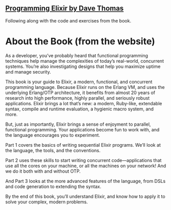 [Programming Elixir by Dave Thomas](https://pragprog.com/book/elixir/programming-elixir)
---------------------------------

Following along with the code and exercises from the book.

About the Book (from the website)
=================================
As a developer, you’ve probably heard that functional programming techniques help manage the complexities of today’s real-world, concurrent systems. You’re also investigating designs that help you maximize uptime and manage security.

This book is your guide to Elixir, a modern, functional, and concurrent programming language. Because Elixir runs on the Erlang VM, and uses the underlying Erlang/OTP architecture, it benefits from almost 20 years of research into high performance, highly parallel, and seriously robust applications. Elixir brings a lot that’s new: a modern, Ruby-like, extendable syntax, compile and runtime evaluation, a hygienic macro system, and more.

But, just as importantly, Elixir brings a sense of enjoyment to parallel, functional programming. Your applications become fun to work with, and the language encourages you to experiment.

Part 1 covers the basics of writing sequential Elixir programs. We’ll look at the language, the tools, and the conventions.

Part 2 uses these skills to start writing concurrent code—applications that use all the cores on your machine, or all the machines on your network! And we do it both with and without OTP.

And Part 3 looks at the more advanced features of the language, from DSLs and code generation to extending the syntax.

By the end of this book, you’ll understand Elixir, and know how to apply it to solve your complex, modern problems.


